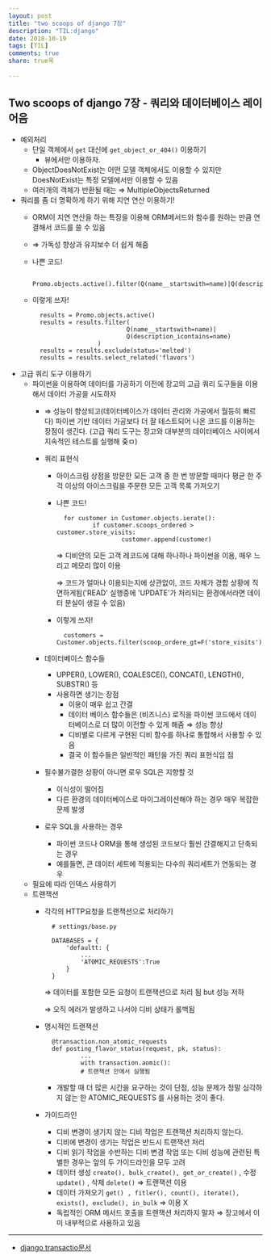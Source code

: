 ```yaml
---
layout: post
title: "two scoops of django 7장"
description: "TIL:django"
date: 2018-10-19
tags: [TIL]
comments: true
share: true목
    
---
```


## Two scoops of django 7장 - 쿼리와 데이터베이스 레이어음

- 예외처리
    - 단일 객체에서 `get` 대신에  `get_object_or_404()` 이용하기
        - 뷰에서만 이용하자.
    - ObjectDoesNotExist는 어떤 모델 객체에서도 이용할 수 있지만 DoesNotExist는 특정 모델에서만 이용할 수 있음
    - 여러개의 객체가 반환될 때는 ⇒ MultipleObjectsReturned
- 쿼리를 좀 더 명확하게 하기 위해 지연 연산 이용하기!
    - ORM이 지연 연산을 하는 특징을 이용해 ORM메서드와 함수를 원하는 만큼 연결해서 코드를 쓸 수 있음
    - ⇒ 가독성 향상과 유지보수 더 쉽게 해줌
    - 나쁜 코드!

            Promo.objects.active().filter(Q(name__startswith=name)|Q(description_icontains=name))

    - 이렇게 쓰자!

            results = Promo.objects.active()
            results = results.filter(
            						Q(name__startswith=name)|
            						Q(description_icontains=name)
            				) 
            results = results.exclude(status='melted')
            results = results.select_related('flavors')

- 고급 쿼리 도구 이용하기
    - 파이썬을 이용하여 데이터를 가공하기 이전에 장고의 고급 쿼리 도구들을 이용해서 데이터 가공을 시도하자
        - ⇒ 성능이 향상되고(데이터베이스가 데이터 관리와 가공에서 월등히 빠르다) 파이썬 기반 데이터 가공보다 더 잘 테스트되어 나온 코드를 이용하는 장점이 생긴다.  (고급 쿼리 도구는 장고와 대부분의 데이터베이스 사이에서 지속적인 테스트를 실행해 줒ㅁ)
        - 쿼리 표현식
            - 아이스크림 상점을 방문한 모든 고객 중 한 번 방문할 때마다 평균 한 주걱 이상의 아이스크림을 주문한 모든 고객 목록 가져오기
            - 나쁜 코드!

                    for customer in Customer.objects.ierate():
                    		if customer.scoops_ordered > customer.store_visits:
                    				customer.append(customer)

                ⇒  디비안의 모든 고객 레코드에 대해 하나하나 파이썬을 이용, 매우 느리고 메모리 많이 이용

                ⇒ 코드가 얼마나 이용되는지에 상관없이, 코드 자체가 경합 상황에 직면하게됨('READ' 실행중에 'UPDATE'가 처리되는 환경에서라면 데이터 분실이 생길 수 있음)

            - 이렇게 쓰자!

                    customers = Customer.objects.filter(scoop_ordere_gt=F('store_visits')

        - 데이터베이스 함수들
            - UPPER(), LOWER(), COALESCE(), CONCAT(), LENGTH(), SUBSTR() 등
            - 사용하면 생기는 장점
                - 이용이 매우 쉽고 간결
                - 데이터 베이스 함수들은 (비즈니스) 로직을 파이썬 코드에서 데이터베이스로 더 많이 이전할 수 있게 해줌 ⇒ 성능 향상
                - 디비별로 다르게 구현된 디비 함수를 하나로 통합해서 사용할 수 있음
                - 결국 이 함수들은 일반적인 패턴을 가진 쿼리 표현식임 점

        - 필수불가결한 상황이 아니면 로우 SQL은 지향할 것
            - 이식성이 떨어짐
            - 다른 환경의 데이터베이스로 마이그레이션해야 하는 경우 매우 복잡한 문제 발생
        - 로우 SQL을 사용하는 경우
            - 파이썬 코드나 ORM을 통해 생성된 코드보다 훨씬 간결해지고 단축되는 경우
            - 예를들면, 큰 데이터 세트에 적용되는 다수의 쿼리세트가 연동되는 경우
    - 필요에 따라 인덱스 사용하기
    - 트랜잭션
        - 각각의 HTTP요청을 트랜잭션으로 처리하기

                # settings/base.py
                
                DATABASES = {
                	'defaultt: {
                		...
                		'ATOMIC_REQUESTS':True
                	}
                }

            ⇒ 데이터를 포함한 모든 요청이 트랜잭션으로 처리 됨 but 성능 저하

            ⇒ 오직 에러가 발생하고 나서야 디비 상태가 롤백됨 

        - 명시적인 트랜잭션

                @transaction.non_atomic_requests
                def posting_flavor_status(request, pk, status):
                		...
                		with transaction.aomic():
                		# 트랜잭션 안에서 실행됨

            - 개발할 때 더 많은 시간을 요구하는 것이 단점, 성능 문제가 정말 심각하지 않는 한 ATOMIC_REQUESTS 를 사용하는 것이 좋다.
        - 가이드라인
            - 디비 변경이 생기지 않는 디비 작업은 트랜잭션 처리하지 않는다.
            - 디비에 변경이 생기는 작업은 반드시 트랜잭션 처리
            - 디비 읽기 작업을 수반하는 디비 변경 작업 또는 디비 성능에 관련된 특별한 경우는 앞의 두 가이드라인을 모두 고려
            - 데이터 생성 `create(), bulk_create(), get_or_create()` , 수정 `update()` , 삭제 `delete()`  ⇒ 트랜잭션 이용
            - 데이터 가져오기 `get() , fitler(), count(), iterate(), exists(), exclude(), in_bulk`  ⇒ 이용 X
            - 독립적인 ORM 메서드 호출을 트랜잭션 처리하지 말자 ⇒ 장고에서 이미 내부적으로 사용하고 있음

---

- [django transactio문서]([https://docs.djangoproject.com/ko/2.1/topics/db/transactions/#managing-autocommit](https://docs.djangoproject.com/ko/2.1/topics/db/transactions/#managing-autocommit))
